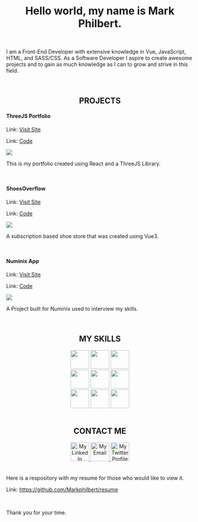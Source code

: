 <h1 align="center">Hello world, my name is Mark Philbert.</h1>

<br>

<p>I am a Front-End Developer with extensive knowledge in Vue, JavaScript, HTML, and SASS/CSS. As a Software Developer I aspire to create awesome projects and to gain as much knowledge as I can to grow and strive in this field.</p>

<br>

<h2 align="center">PROJECTS</h2>

<div>

<div>
  
  <h4>ThreeJS Portfolio</h4>
  <p>Link: <a href="https://markphilbert.netlify.app/">Visit Site</a></p>
  <p>Link: <a href="https://github.com/Markphilbert/threeJS_Portfolio">Code</a></p>
  <a href="https://markphilbert.netlify.app/">
    <img src="https://github.com/Markphilbert/markphilbert/assets/84154978/c60f8a78-7e33-40ab-a833-035b27d181a2" style="max-width:100%;">
  </a>

  <p>This is my portfolio created using React and a ThreeJS Library.</p>
  
</div>
  
<br>
<div>
  
  <h4>ShoesOverflow</h4>
  <p>Link: <a href="https://shoesoverflow.netlify.app/">Visit Site</a></p>
  <p>Link: <a href="https://github.com/Markphilbert/ShoesOverflow">Code</a></p>
  <a href="https://shoesoverflow.netlify.app/">
    <img src="https://user-images.githubusercontent.com/84154978/139313838-df610f7a-a911-4204-b643-0a65c46c06d3.gif" style="max-width:100%;">
  </a>
  <p>A subscription based shoe store that was created using Vue3.</p>
  
</div>
  
<br>
  
<div>
  
  <h4>Numinix App</h4>
  <p>Link: <a href="https://numinix-project.netlify.app/">Visit Site</a></p>
  <p>Link: <a href="https://github.com/Markphilbert/numinix">Code</a></p>
  <a href="https://numinix-project.netlify.app/">
    <img src="https://user-images.githubusercontent.com/84154978/139726081-abba82ed-526d-417e-b419-75b4414c4009.gif" style="max-width:100%;">
  </a>
  <p>A Project built for Numinix used to interview my skills.</p>
  
</div>
</div>

<br>

<h2 align="center">MY SKILLS</h2>

<div align="center">
  <img src="https://www.vectorlogo.zone/logos/javascript/javascript-icon.svg" height="50" width="50">
  <img src="https://www.vectorlogo.zone/logos/w3_html5/w3_html5-icon.svg" height="50" width="50">
  <img src="https://www.vectorlogo.zone/logos/w3_css/w3_css-icon.svg" height="50"width="50">
  <br>
  <img src="https://www.vectorlogo.zone/logos/reactjs/reactjs-icon.svg" height="50" width="50">
  <img src="https://www.vectorlogo.zone/logos/vuejs/vuejs-icon.svg" height="50"width="50">
  <img src="https://www.vectorlogo.zone/logos/python/python-icon.svg" height="50" width="50">
  <br>
  <img src="https://www.vectorlogo.zone/logos/sass-lang/sass-lang-icon.svg" height="50" width="50">
  <img src="https://www.vectorlogo.zone/logos/tailwindcss/tailwindcss-icon.svg" height="50" width="50">
  <img src="https://www.vectorlogo.zone/logos/figma/figma-icon.svg" height="50" width="50">
</div>

<br>

<h2 align="center">CONTACT ME</h2>
<div align="center">
  <a href="https://www.linkedin.com/in/mark-philbert/">
    <img src="https://www.vectorlogo.zone/logos/linkedin/linkedin-icon.svg" alt="My LinkedIn Profile" height="50" width="50">
  </a>

  <a href="mailto:markadrianphilbert91@gmail.com">
    <img src="https://www.vectorlogo.zone/logos/gmail/gmail-tile.svg" alt="My Email" height="50" width="50">
  </a>
  
  <a href="https://twitter.com/lvl0dev">
    <img src="https://www.vectorlogo.zone/logos/twitter/twitter-tile.svg" alt="My Twitter Profile" height="50" width="50">
  </a>
</div>
<br>
<br>
Here is a respository with my resume for those who would like to view it.

Link: https://github.com/Markphilbert/resume

<br>
<p>Thank you for your time.</p>

<br>
